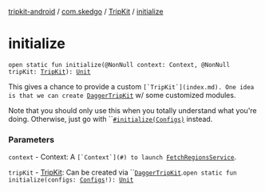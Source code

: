 [tripkit-android](../../index.md) / [com.skedgo](../index.md) / [TripKit](index.md) / [initialize](./initialize.md)

# initialize

`open static fun initialize(@NonNull context: Context, @NonNull tripKit: `[`TripKit`](index.md)`): `[`Unit`](https://kotlinlang.org/api/latest/jvm/stdlib/kotlin/-unit/index.html)

This gives a chance to provide a custom ``[`TripKit`](index.md). One idea is that we can create ``[`DaggerTripKit`](#) w/ some customized modules.

 Note that you should only use this when you totally understand what you're doing. Otherwise, just go with ``[`#initialize(Configs)`](./initialize.md) instead.

### Parameters

`context` - Context: A ``[`Context`](#) to launch ``[`FetchRegionsService`](../../com.skedgo.tripkit.android/-fetch-regions-service/index.md).

`tripKit` - [TripKit](index.md): Can be created via ``[`DaggerTripKit`](#).`open static fun initialize(configs: `[`Configs`](../../com.skedgo.tripkit/-configs/index.md)`!): `[`Unit`](https://kotlinlang.org/api/latest/jvm/stdlib/kotlin/-unit/index.html)